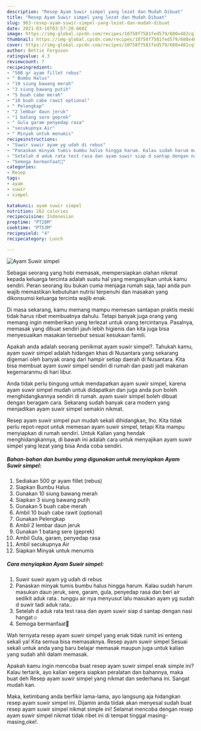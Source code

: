 ```yaml
---
description: "Resep Ayam Suwir simpel yang lezat dan Mudah Dibuat"
title: "Resep Ayam Suwir simpel yang lezat dan Mudah Dibuat"
slug: 963-resep-ayam-suwir-simpel-yang-lezat-dan-mudah-dibuat
date: 2021-03-16T03:57:20.668Z
image: https://img-global.cpcdn.com/recipes/10758f7581fed579/680x482cq70/ayam-suwir-simpel-foto-resep-utama.jpg
thumbnail: https://img-global.cpcdn.com/recipes/10758f7581fed579/680x482cq70/ayam-suwir-simpel-foto-resep-utama.jpg
cover: https://img-global.cpcdn.com/recipes/10758f7581fed579/680x482cq70/ayam-suwir-simpel-foto-resep-utama.jpg
author: Bettie Ferguson
ratingvalue: 4.3
reviewcount: 7
recipeingredient:
- "500 gr ayam fillet rebus"
- " Bumbu Halus"
- "10 siung bawang merah"
- "3 siung bawang putih"
- "5 buah cabe merah"
- "10 buah cabe rawit optional"
- " Pelengkap"
- "2 lembar daun jeruk"
- "1 batang sere geprek"
- " Gula garam penyedap rasa"
- "secukupnya Air"
- " Minyak untuk menumis"
recipeinstructions:
- "Suwir suwir ayam yg udah di rebus"
- "Panaskan minyak tumis bumbu halus hingga harum. Kalau sudah harum masukan daun jeruk, sere, garam, gula, penyedap rasa dan beri air sedikit aduk rata.. tunggu air nya menyusut lalu masukan ayam yg sudah d suwir tadi aduk rata.."
- "Setelah d aduk rata test rasa dan ayam suwir siap d santap dengan nasi hangat☺️"
- "Semoga bermanfaat🙏"
categories:
- Resep
tags:
- ayam
- suwir
- simpel

katakunci: ayam suwir simpel 
nutrition: 262 calories
recipecuisine: Indonesian
preptime: "PT28M"
cooktime: "PT53M"
recipeyield: "4"
recipecategory: Lunch

---
```



![Ayam Suwir simpel](https://img-global.cpcdn.com/recipes/10758f7581fed579/680x482cq70/ayam-suwir-simpel-foto-resep-utama.jpg)

Sebagai seorang yang hobi memasak, mempersiapkan olahan nikmat kepada keluarga tercinta adalah suatu hal yang mengasyikan untuk kamu sendiri. Peran seorang ibu bukan cuma menjaga rumah saja, tapi anda pun wajib memastikan kebutuhan nutrisi terpenuhi dan masakan yang dikonsumsi keluarga tercinta wajib enak.

Di masa  sekarang, kamu memang mampu memesan santapan praktis meski tidak harus ribet membuatnya dahulu. Tetapi banyak juga orang yang memang ingin memberikan yang terlezat untuk orang tercintanya. Pasalnya, memasak yang dibuat sendiri jauh lebih higienis dan kita juga bisa menyesuaikan masakan tersebut sesuai kesukaan famili. 



Apakah anda adalah seorang penikmat ayam suwir simpel?. Tahukah kamu, ayam suwir simpel adalah hidangan khas di Nusantara yang sekarang digemari oleh banyak orang dari hampir setiap daerah di Nusantara. Kita bisa membuat ayam suwir simpel sendiri di rumah dan pasti jadi makanan kegemaranmu di hari libur.

Anda tidak perlu bingung untuk mendapatkan ayam suwir simpel, karena ayam suwir simpel mudah untuk didapatkan dan juga anda pun boleh menghidangkannya sendiri di rumah. ayam suwir simpel boleh dibuat dengan beragam cara. Sekarang sudah banyak cara modern yang menjadikan ayam suwir simpel semakin nikmat.

Resep ayam suwir simpel pun mudah sekali dihidangkan, lho. Kita tidak perlu repot-repot untuk memesan ayam suwir simpel, tetapi Kita mampu menyiapkan di rumah sendiri. Untuk Kalian yang hendak menghidangkannya, di bawah ini adalah cara untuk menyajikan ayam suwir simpel yang lezat yang bisa Anda coba sendiri.

<!--inarticleads1-->

##### Bahan-bahan dan bumbu yang digunakan untuk menyiapkan Ayam Suwir simpel:

1. Sediakan 500 gr ayam fillet (rebus)
1. Siapkan  Bumbu Halus
1. Gunakan 10 siung bawang merah
1. Siapkan 3 siung bawang putih
1. Gunakan 5 buah cabe merah
1. Ambil 10 buah cabe rawit (optional)
1. Gunakan  Pelengkap
1. Ambil 2 lembar daun jeruk
1. Gunakan 1 batang sere (geprek)
1. Ambil  Gula, garam, penyedap rasa
1. Ambil secukupnya Air
1. Siapkan  Minyak untuk menumis




<!--inarticleads2-->

##### Cara menyiapkan Ayam Suwir simpel:

1. Suwir suwir ayam yg udah di rebus
1. Panaskan minyak tumis bumbu halus hingga harum. Kalau sudah harum masukan daun jeruk, sere, garam, gula, penyedap rasa dan beri air sedikit aduk rata.. tunggu air nya menyusut lalu masukan ayam yg sudah d suwir tadi aduk rata..
1. Setelah d aduk rata test rasa dan ayam suwir siap d santap dengan nasi hangat☺️
1. Semoga bermanfaat🙏




Wah ternyata resep ayam suwir simpel yang enak tidak rumit ini enteng sekali ya! Kita semua bisa memasaknya. Resep ayam suwir simpel Sesuai sekali untuk anda yang baru belajar memasak maupun juga untuk kalian yang sudah ahli dalam memasak.

Apakah kamu ingin mencoba buat resep ayam suwir simpel enak simple ini? Kalau tertarik, ayo kalian segera siapkan peralatan dan bahannya, maka buat deh Resep ayam suwir simpel yang nikmat dan sederhana ini. Sangat mudah kan. 

Maka, ketimbang anda berfikir lama-lama, ayo langsung aja hidangkan resep ayam suwir simpel ini. Dijamin anda tiidak akan menyesal sudah buat resep ayam suwir simpel nikmat simple ini! Selamat mencoba dengan resep ayam suwir simpel nikmat tidak ribet ini di tempat tinggal masing-masing,oke!.

